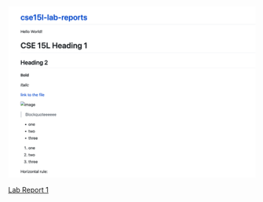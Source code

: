 ![image](image.png)

[Lab Report 1](https://kec020.github.io/cse15l-lab-reports/lab-report-1-week-2.html)

